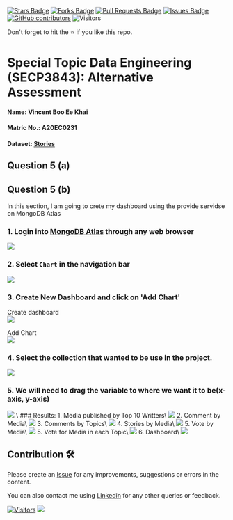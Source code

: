 <a href="https://github.com/drshahizan/SECP3843/stargazers"><img src="https://img.shields.io/github/stars/drshahizan/SECP3843" alt="Stars Badge"/></a>
<a href="https://github.com/drshahizan/SECP3843/network/members"><img src="https://img.shields.io/github/forks/drshahizan/SECP3843" alt="Forks Badge"/></a>
<a href="https://github.com/drshahizan/SECP3843/pulls"><img src="https://img.shields.io/github/issues-pr/drshahizan/SECP3843" alt="Pull Requests Badge"/></a>
<a href="https://github.com/drshahizan/SECP3843/issues"><img src="https://img.shields.io/github/issues/drshahizan/SECP3843" alt="Issues Badge"/></a>
<a href="https://github.com/drshahizan/SECP3843/graphs/contributors"><img alt="GitHub contributors" src="https://img.shields.io/github/contributors/drshahizan/SECP3843?color=2b9348"></a>
![Visitors](https://api.visitorbadge.io/api/visitors?path=https%3A%2F%2Fgithub.com%2Fdrshahizan%2FSECP3843&labelColor=%23d9e3f0&countColor=%23697689&style=flat)


Don't forget to hit the :star: if you like this repo.

# Special Topic Data Engineering (SECP3843): Alternative Assessment

#### Name: Vincent Boo Ee Khai
#### Matric No.: A20EC0231
#### Dataset: [Stories](https://github.com/drshahizan/dataset/tree/main/mongodb/07-stories)
## Question 5 (a)
## Question 5 (b)
In this section, I am going to crete my dashboard using the provide servidse on MongoDB Atlas
### 1. Login into [MongoDB Atlas](https://account.mongodb.com/account/login?nds=true) through any web browser
<img src="https://github.com/drshahizan/SECP3843/assets/120615951/2f8bd64a-a420-493d-8791-97c1cc0a5fb0"/>

### 2. Select `Chart` in the navigation bar
<img src="https://github.com/drshahizan/SECP3843/assets/120615951/2abffb6f-befa-4c77-9a40-8d9c167be5de"/>

### 3. Create New Dashboard and click on 'Add Chart'
Create dashboard\
<img src="https://github.com/drshahizan/SECP3843/assets/120615951/ecece719-b236-4c84-84c5-0a8832479c32"></img>

Add Chart\
<img src="https://github.com/drshahizan/SECP3843/assets/120615951/ff3edd76-3303-40a1-bc67-e0f7b951fa7f"/>

### 4. Select the collection that wanted to be use in the project.
<img src="https://github.com/drshahizan/SECP3843/assets/120615951/458daa91-2e11-4cb5-9ac9-d2318e5c8f65"/>

### 5. We will need to drag the variable to where we want it to be(x-axis, y-axis)
<img src="https://github.com/drshahizan/SECP3843/assets/120615951/14d2bf72-1e2e-4ed8-a8c6-8ce75e401442"/>
\
### Results:
1. Media published by Top 10 Writters\
<img src="https://github.com/drshahizan/SECP3843/assets/120615951/f7f66aba-8e97-475a-95f3-24594ff89627"/>
2. Comment by Media\
<img src="https://github.com/drshahizan/SECP3843/assets/120615951/701b1c48-6843-4c83-b1ba-d8a01c779c93"/>
3. Comments by Topics\
<img src="https://github.com/drshahizan/SECP3843/assets/120615951/ab2dfe5a-7202-4b41-bb41-24bbefc180c9"/>
4. Stories by Media\
<img src="https://github.com/drshahizan/SECP3843/assets/120615951/1f9980ad-f046-4ef9-9d78-9197c43c413d"/>
5. Vote by Media\
<img src="https://github.com/drshahizan/SECP3843/assets/120615951/971a505f-3bcc-4cad-9b6e-42db19615564"/>
5. Vote for Media in each Topic\
<img src="https://github.com/drshahizan/SECP3843/assets/120615951/5f25cc90-b0f2-4150-8b15-f5cecb114176"/>
6. Dashboard\
<img src="https://github.com/drshahizan/SECP3843/assets/120615951/880867f7-a519-49fc-ad20-8ead932dafac"/>




## Contribution 🛠️
Please create an [Issue](https://github.com/drshahizan/special-topic-data-engineering/issues) for any improvements, suggestions or errors in the content.

You can also contact me using [Linkedin](https://www.linkedin.com/in/drshahizan/) for any other queries or feedback.

[![Visitors](https://api.visitorbadge.io/api/visitors?path=https%3A%2F%2Fgithub.com%2Fdrshahizan&labelColor=%23697689&countColor=%23555555&style=plastic)](https://visitorbadge.io/status?path=https%3A%2F%2Fgithub.com%2Fdrshahizan)
![](https://hit.yhype.me/github/profile?user_id=81284918)




